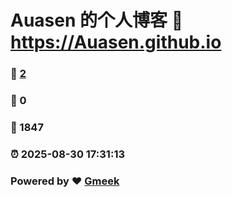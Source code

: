 # Auasen 的个人博客 :link: https://Auasen.github.io 
### :page_facing_up: [2](https://Auasen.github.io/tag.html) 
### :speech_balloon: 0 
### :hibiscus: 1847 
### :alarm_clock: 2025-08-30 17:31:13 
### Powered by :heart: [Gmeek](https://github.com/Meekdai/Gmeek)
